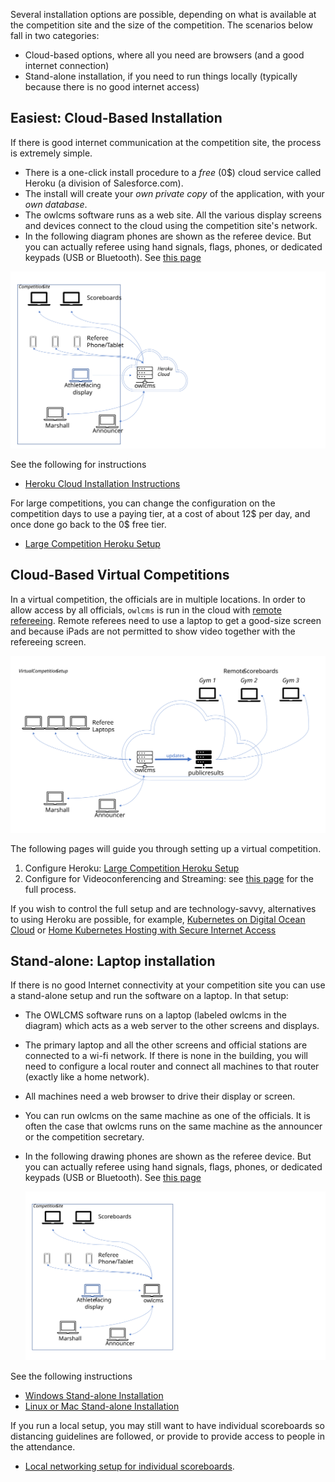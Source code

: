 Several installation options are possible, depending on what is available at the competition site and the size of the competition.  The scenarios below fall in two categories:

- Cloud-based options, where all you need are browsers (and a good internet connection)
- Stand-alone installation, if you need to run things locally (typically because there is no good internet access)

## Easiest: Cloud-Based Installation

If there is good internet communication at the competition site, the process is extremely simple. 

- There is a one-click install procedure to a *free* (0$) cloud service called Heroku (a division of Salesforce.com). 
- The install will create your *own private copy* of the application, with your *own database*.
- The owlcms software runs as a web site. All the various display screens and devices connect to the cloud using the competition site's network.
- In the following diagram phones are shown as the referee device.  But you can actually referee using hand signals, flags, phones, or dedicated keypads (USB or Bluetooth). See [this page](Refereeing)

![Slide9](img/PublicResults/CloudExplained/Slide9.SVG)

See the following for instructions

  * [Heroku Cloud Installation Instructions](Heroku)

For large competitions, you can change the configuration on the competition days to use a paying tier, at a cost of about 12$ per day, and once done go back to the 0$ free tier.

  * [Large Competition Heroku Setup](HerokuLarge)

## Cloud-Based Virtual Competitions

In a virtual competition, the officials are in multiple locations.  In order to allow access by all officials, `owlcms` is run in the cloud with [remote refereeing](Refereeing#Mobile-Device-Refereeing). Remote referees need to use a laptop to get a good-size screen and because iPads are not permitted to show video together with the refereeing screen.

![Slide5](img/PublicResults/CloudExplained/Slide5.SVG)

The following pages will guide you through setting up a virtual competition. 

1. Configure Heroku: [Large Competition Heroku Setup](HerokuLarge)
2. Configure for Videoconferencing and Streaming:  see [this page](VirtualOverview) for the full process.

If you wish to control the full setup and are technology-savvy, alternatives to using Heroku are possible, for example, [Kubernetes on Digital Ocean Cloud](DigitalOcean) or [Home Kubernetes Hosting with Secure Internet Access](k3d)

## Stand-alone: Laptop installation

If there is no good Internet connectivity at your competition site you can use a stand-alone setup and run the software on a laptop.  In that setup: 

- The OWLCMS software runs on a laptop (labeled owlcms in the diagram) which acts as a web server to the other screens and displays.

- The primary laptop and all the other screens and official stations are connected to a wi-fi network.  If there is none in the building, you will need to configure a local router and connect all machines to that router (exactly like a home network).

- All machines need a web browser to drive their display or screen.

- You can run owlcms on the same machine as one of the officials.  It is often the case that owlcms runs on the same machine as the announcer or the competition secretary.

- In the following drawing phones are shown as the referee device.  But you can actually referee using hand signals, flags, phones, or dedicated keypads (USB or Bluetooth). See [this page](Refereeing)

  ![Slide1](img/PublicResults/CloudExplained/Slide7.SVG)

See the following instructions

  * [Windows Stand-alone Installation](LocalWindowsSetup)
  * [Linux or Mac Stand-alone Installation](LocalLinuxMacSetup)

If you run a local setup, you may still want to have individual scoreboards so distancing guidelines are followed, or provide to provide access to people in the attendance.

- [Local networking setup for individual scoreboards](PublicResults_Local).


